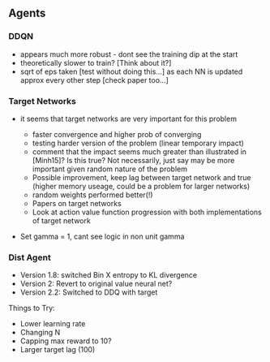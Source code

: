 ## Agents
### DDQN
- appears much more robust - dont see the training dip at the start
- theoretically slower to train? [Think about it?]
- sqrt of eps taken [test without doing this...] as each NN is updated approx every other step [check paper too...]

### Target Networks
- it seems that target networks are very important for this problem
	- faster convergence and higher prob of converging
	- testing harder version of the problem (linear temporary impact)
	- comment that the impact seems much greater than illustrated in [Minh15]? Is this true? Not necessarily, just say may be more important given random nature of the problem
	- Possible improvement, keep lag between target network and true (higher memory useage, could be a problem for larger networks)
	- random weights performed better(!)
	- Papers on target networks
	- Look at action value function progression with both implementations of target network

- Set gamma = 1, cant see logic in non unit gamma

### Dist Agent
- Version 1.8: switched Bin X entropy to KL divergence
- Version 2: Revert to original value neural net?
- Version 2.2: Switched to DDQ with target

Things to Try:
- Lower learning rate
- Changing N
- Capping max reward to 10?
- Larger target lag (100)